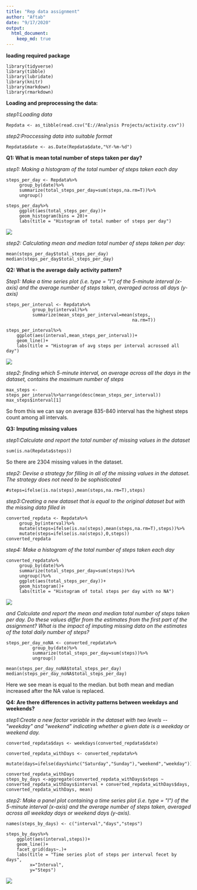 ```yaml
---
title: "Rep data assignment"
author: "Aftab"
date: "9/17/2020"
output:
  html_document:
    keep_md: true
---
```

**loading required package**
```{r,results='hide'}
library(tidyverse)
library(tibble)
library(lubridate)
library(knitr)
library(markdown)
library(rmarkdown)
```

**Loading and preprocessing the data:**

*step1:Loading data*
```{r repData}
Repdata <- as_tibble(read.csv("E://Analysis Projects/activity.csv"))
```

*step2:Proccessing data into suitable format*
```{r}
Repdata$date <- as.Date(Repdata$date,"%Y-%m-%d")
```

**Q1: What is mean total number of steps taken per day?** 

*step1: Making a histogram of the total number of steps taken each day*
```{r,results='hide'}
steps_per_day <- Repdata%>%
     group_by(date)%>%
     summarize(total_steps_per_day=sum(steps,na.rm=T))%>%
     ungroup()
```

```{r}
steps_per_day%>%
     ggplot(aes(total_steps_per_day))+
     geom_histogram(bins = 20)+
     labs(title = "Histogram of total number of steps per day")
```
![](plot1.png)

*step2: Calculating mean and median total number of steps taken per day:*
```{r}
mean(steps_per_day$total_steps_per_day)
median(steps_per_day$total_steps_per_day)
```

**Q2: What is the average daily activity pattern?**  

*Step1: Make a time series plot (i.e. type = "l") of the 5-minute interval (x-axis) and the average number of steps taken, averaged across all days (y-axis)*
```{r,results='hide'}
steps_per_interval <- Repdata%>%
          group_by(interval)%>%
          summarize(mean_steps_per_interval=mean(steps,
                                                na.rm=T))
```
```{r}
steps_per_interval%>%
    ggplot(aes(interval,mean_steps_per_interval))+
    geom_line()+
    labs(title = "Histogram of avg steps per interval acrossed all day")
```
![](plot2.png)

*step2: finding which 5-minute interval, on average across all the days in the dataset, contains the maximum number of steps*
```{r}
max_steps <- steps_per_interval%>%arrange(desc(mean_steps_per_interval))
max_steps$interval[1]
```

So from this we can say on average 835-840 interval has the highest steps count among all intervals.

**Q3: Imputing missing values**

*step1:Calculate and report the total number of missing values in the dataset*
```{r}
sum(is.na(Repdata$steps))
```
So there are 2304 missing values in the dataset.

*step2: Devise a strategy for filling in all of the missing values in the dataset. The strategy does not need to be sophisticated*
```{r,results='hide'}
#steps=ifelse(is.na(steps),mean(steps,na.rm=T),steps)

```

*step3:Creating a new dataset that is equal to the original dataset but with the missing data filled in*
```{r}
converted_repdata <- Repdata%>%
     group_by(interval)%>%
     mutate(steps=ifelse(is.na(steps),mean(steps,na.rm=T),steps))%>%
     mutate(steps=ifelse(is.na(steps),0,steps))
converted_repdata
```

*step4: Make a histogram of the total number of steps taken each day*
```{r}
converted_repdata%>%
     group_by(date)%>%
     summarize(total_steps_per_day=sum(steps))%>%
     ungroup()%>%
     ggplot(aes(total_steps_per_day))+
     geom_histogram()+
     labs(title = "Histogram of total steps per day with no NA")
```
![](plot3.png)

*and Calculate and report the mean and median total number of steps taken per day. Do these values differ from the estimates from the first part of the assignment? What is the impact of imputing missing data on the estimates of the total daily number of steps?*
```{r}
steps_per_day_noNA <- converted_repdata%>%
          group_by(date)%>%
          summarize(total_steps_per_day=sum(steps))%>%
          ungroup()
```

```{r}
mean(steps_per_day_noNA$total_steps_per_day)
median(steps_per_day_noNA$total_steps_per_day)
```
Here we see mean is equal to the median. but both mean and median increased after the NA value is replaced.

**Q4: Are there differences in activity patterns between weekdays and weekends?**

*step1:Create a new factor variable in the dataset with two levels -- "weekday" and "weekend" indicating whether a given date is a weekday or weekend day.*
```{r}
converted_repdata$days <- weekdays(converted_repdata$date)

converted_repdata_withDays <- converted_repdata%>%
        mutate(days=ifelse(days%in%c("Saturday","Sunday"),"weekend","weekday"))

converted_repdata_withDays
steps_by_days <-aggregate(converted_repdata_withDays$steps ~ converted_repdata_withDays$interval + converted_repdata_withDays$days, converted_repdata_withDays, mean)

```

*step2: Make a panel plot containing a time series plot (i.e. type = "l") of the 5-minute interval (x-axis) and the average number of steps taken, averaged across all weekday days or weekend days (y-axis).*

```{r}
names(steps_by_days) <- c("interval","days","steps")

steps_by_days%>%
    ggplot(aes(interval,steps))+
    geom_line()+
    facet_grid(days~.)+
    labs(title = "Time series plot of steps per interval fecet by days",
         x="Interval",
         y="Steps")
```
![](plot4.png)

